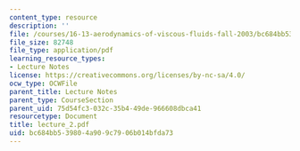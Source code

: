 ```yaml
---
content_type: resource
description: ''
file: /courses/16-13-aerodynamics-of-viscous-fluids-fall-2003/bc684bb539804a909c7906b014bfda73_lecture_2.pdf
file_size: 82748
file_type: application/pdf
learning_resource_types:
- Lecture Notes
license: https://creativecommons.org/licenses/by-nc-sa/4.0/
ocw_type: OCWFile
parent_title: Lecture Notes
parent_type: CourseSection
parent_uid: 75d54fc3-032c-35b4-49de-966608dbca41
resourcetype: Document
title: lecture_2.pdf
uid: bc684bb5-3980-4a90-9c79-06b014bfda73
---
```


